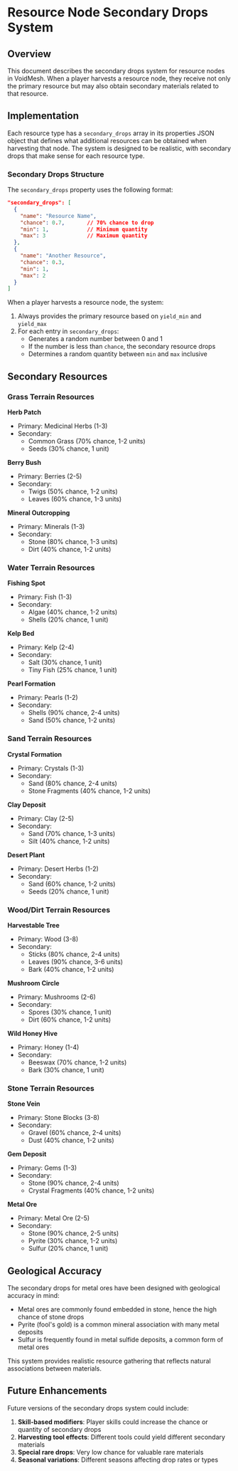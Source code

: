 # Resource Node Secondary Drops System

## Overview

This document describes the secondary drops system for resource nodes in VoidMesh. When a player harvests a resource node, they receive not only the primary resource but may also obtain secondary materials related to that resource.

## Implementation

Each resource type has a `secondary_drops` array in its properties JSON object that defines what additional resources can be obtained when harvesting that node. The system is designed to be realistic, with secondary drops that make sense for each resource type.

### Secondary Drops Structure

The `secondary_drops` property uses the following format:

```json
"secondary_drops": [
  {
    "name": "Resource Name",
    "chance": 0.7,       // 70% chance to drop
    "min": 1,            // Minimum quantity
    "max": 3             // Maximum quantity
  },
  {
    "name": "Another Resource",
    "chance": 0.3,
    "min": 1,
    "max": 2
  }
]
```

When a player harvests a resource node, the system:
1. Always provides the primary resource based on `yield_min` and `yield_max`
2. For each entry in `secondary_drops`:
   - Generates a random number between 0 and 1
   - If the number is less than `chance`, the secondary resource drops
   - Determines a random quantity between `min` and `max` inclusive

## Secondary Resources

### Grass Terrain Resources

**Herb Patch**
- Primary: Medicinal Herbs (1-3)
- Secondary:
  - Common Grass (70% chance, 1-2 units)
  - Seeds (30% chance, 1 unit)

**Berry Bush**
- Primary: Berries (2-5)
- Secondary:
  - Twigs (50% chance, 1-2 units)
  - Leaves (60% chance, 1-3 units)

**Mineral Outcropping**
- Primary: Minerals (1-3)
- Secondary:
  - Stone (80% chance, 1-3 units)
  - Dirt (40% chance, 1-2 units)

### Water Terrain Resources

**Fishing Spot**
- Primary: Fish (1-3)
- Secondary:
  - Algae (40% chance, 1-2 units)
  - Shells (20% chance, 1 unit)

**Kelp Bed**
- Primary: Kelp (2-4)
- Secondary:
  - Salt (30% chance, 1 unit)
  - Tiny Fish (25% chance, 1 unit)

**Pearl Formation**
- Primary: Pearls (1-2)
- Secondary:
  - Shells (90% chance, 2-4 units)
  - Sand (50% chance, 1-2 units)

### Sand Terrain Resources

**Crystal Formation**
- Primary: Crystals (1-3)
- Secondary:
  - Sand (80% chance, 2-4 units)
  - Stone Fragments (40% chance, 1-2 units)

**Clay Deposit**
- Primary: Clay (2-5)
- Secondary:
  - Sand (70% chance, 1-3 units)
  - Silt (40% chance, 1-2 units)

**Desert Plant**
- Primary: Desert Herbs (1-2)
- Secondary:
  - Sand (60% chance, 1-2 units)
  - Seeds (20% chance, 1 unit)

### Wood/Dirt Terrain Resources

**Harvestable Tree**
- Primary: Wood (3-8)
- Secondary:
  - Sticks (80% chance, 2-4 units)
  - Leaves (90% chance, 3-6 units)
  - Bark (40% chance, 1-2 units)

**Mushroom Circle**
- Primary: Mushrooms (2-6)
- Secondary:
  - Spores (30% chance, 1 unit)
  - Dirt (60% chance, 1-2 units)

**Wild Honey Hive**
- Primary: Honey (1-4)
- Secondary:
  - Beeswax (70% chance, 1-2 units)
  - Bark (30% chance, 1 unit)

### Stone Terrain Resources

**Stone Vein**
- Primary: Stone Blocks (3-8)
- Secondary:
  - Gravel (60% chance, 2-4 units)
  - Dust (40% chance, 1-2 units)

**Gem Deposit**
- Primary: Gems (1-3)
- Secondary:
  - Stone (90% chance, 2-4 units)
  - Crystal Fragments (40% chance, 1-2 units)

**Metal Ore**
- Primary: Metal Ore (2-5)
- Secondary:
  - Stone (90% chance, 2-5 units)
  - Pyrite (30% chance, 1-2 units)
  - Sulfur (20% chance, 1 unit)

## Geological Accuracy

The secondary drops for metal ores have been designed with geological accuracy in mind:

- Metal ores are commonly found embedded in stone, hence the high chance of stone drops
- Pyrite (fool's gold) is a common mineral association with many metal deposits
- Sulfur is frequently found in metal sulfide deposits, a common form of metal ores

This system provides realistic resource gathering that reflects natural associations between materials.

## Future Enhancements

Future versions of the secondary drops system could include:

1. **Skill-based modifiers**: Player skills could increase the chance or quantity of secondary drops
2. **Harvesting tool effects**: Different tools could yield different secondary materials
3. **Special rare drops**: Very low chance for valuable rare materials
4. **Seasonal variations**: Different seasons affecting drop rates or types